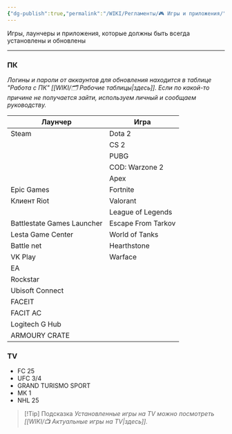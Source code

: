 ```yaml
---
{"dg-publish":true,"permalink":"/WIKI/Регламенты/🎮 Игры и приложения/"}
---
```


Игры, лаунчеры и приложения, которые должны быть всегда установлены и обновлены
___
### ПК
*Логины и пароли от аккаунтов для обновления находится в таблице "Работа с ПК" [[WIKI/🗂️ Рабочие таблицы\|здесь]]. Если по какой-то причине не получается зайти, используем личный и сообщаем руководству.* 

| Лаунчер                    | Игра               |
| -------------------------- | ------------------ |
| Steam                      | Dota 2             |
|                            | CS 2               |
|                            | PUBG               |
|                            | COD: Warzone 2     |
|                            | Apex               |
| Epic Games                 | Fortnite           |
| Клиент Riot                | Valorant           |
|                            | League of Legends  |
| Battlestate Games Launcher | Escape From Tarkov |
| Lesta Game Center          | World of Tanks     |
| Battle net                 | Hearthstone        |
| VK Play                    | Warface            |
| EA                         |                    |
| Rockstar                   |                    |
| Ubisoft Connect            |                    |
| FACEIT                     |                    |
| FACIT AC                   |                    |
| Logitech G Hub             |                    |
| ARMOURY CRATE              |                    

### TV
- FC 25
- UFC 3/4
- GRAND TURISMO SPORT
- MK 1
- NHL 25

> [!Tip] Подсказка
> *Установленные игры на TV можно посмотреть [[WIKI/📺 Актуальные игры на TV\|здесь]].*
